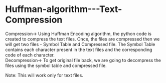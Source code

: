 # Huffman-algorithm---Text-Compression

Compression-> Using Huffman Encoding algorithm, the python code is created to compress the text files. Once, the files are compressed then we will get two files - Symbol Table and Compressed file. The Symbol Table contains each character present in the text files and the corresponding code of each character.  
Decompression-> To get original file back, we are going to decompress the files using the symbol table and compressed file.
 
Note: This will work only for text files.
  

